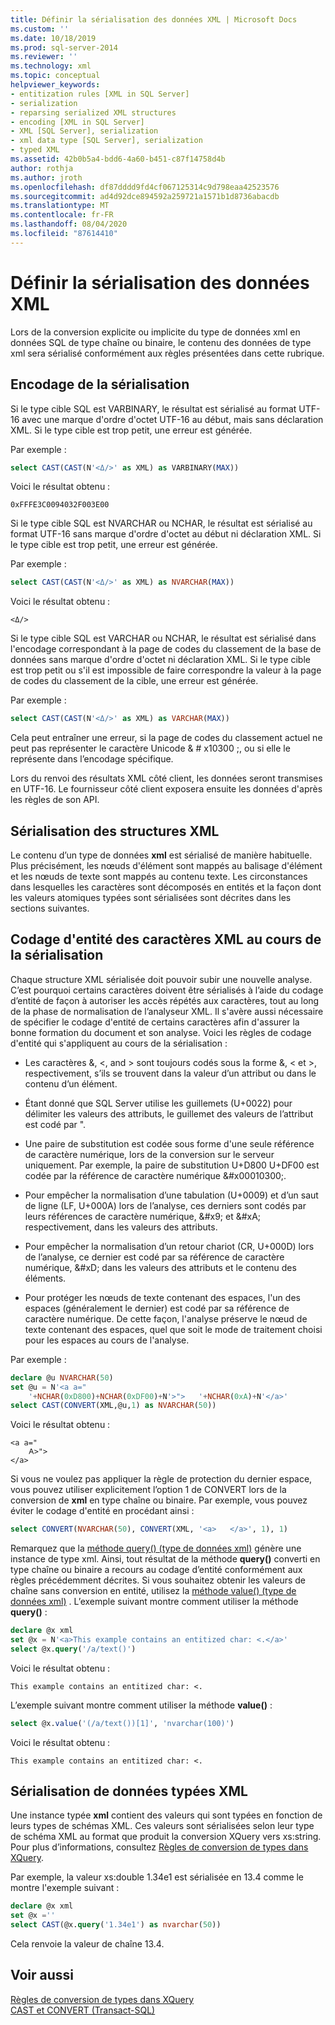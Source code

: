 ```yaml
---
title: Définir la sérialisation des données XML | Microsoft Docs
ms.custom: ''
ms.date: 10/18/2019
ms.prod: sql-server-2014
ms.reviewer: ''
ms.technology: xml
ms.topic: conceptual
helpviewer_keywords:
- entitization rules [XML in SQL Server]
- serialization
- reparsing serialized XML structures
- encoding [XML in SQL Server]
- XML [SQL Server], serialization
- xml data type [SQL Server], serialization
- typed XML
ms.assetid: 42b0b5a4-bdd6-4a60-b451-c87f14758d4b
author: rothja
ms.author: jroth
ms.openlocfilehash: df87dddd9fd4cf067125314c9d798eaa42523576
ms.sourcegitcommit: ad4d92dce894592a259721a1571b1d8736abacdb
ms.translationtype: MT
ms.contentlocale: fr-FR
ms.lasthandoff: 08/04/2020
ms.locfileid: "87614410"
---
```

# <a name="define-the-serialization-of-xml-data"></a>Définir la sérialisation des données XML
  Lors de la conversion explicite ou implicite du type de données xml en données SQL de type chaîne ou binaire, le contenu des données de type xml sera sérialisé conformément aux règles présentées dans cette rubrique.  
  
## <a name="serialization-encoding"></a>Encodage de la sérialisation  
 Si le type cible SQL est VARBINARY, le résultat est sérialisé au format UTF-16 avec une marque d'ordre d'octet UTF-16 au début, mais sans déclaration XML. Si le type cible est trop petit, une erreur est générée.  
  
 Par exemple :  
  
```sql
select CAST(CAST(N'<Δ/>' as XML) as VARBINARY(MAX))  
```  
  
 Voici le résultat obtenu :  
  
```  
0xFFFE3C0094032F003E00  
```  
  
 Si le type cible SQL est NVARCHAR ou NCHAR, le résultat est sérialisé au format UTF-16 sans marque d'ordre d'octet au début ni déclaration XML. Si le type cible est trop petit, une erreur est générée.  
  
 Par exemple :  
  
```sql
select CAST(CAST(N'<Δ/>' as XML) as NVARCHAR(MAX))  
```  
  
 Voici le résultat obtenu :  
  
```  
<Δ/>  
```  
  
 Si le type cible SQL est VARCHAR ou NCHAR, le résultat est sérialisé dans l'encodage correspondant à la page de codes du classement de la base de données sans marque d'ordre d'octet ni déclaration XML. Si le type cible est trop petit ou s'il est impossible de faire correspondre la valeur à la page de codes du classement de la cible, une erreur est générée.  
  
 Par exemple :  
  
```sql
select CAST(CAST(N'<Δ/>' as XML) as VARCHAR(MAX))  
```  
  
 Cela peut entraîner une erreur, si la page de codes du classement actuel ne peut pas représenter le caractère Unicode & # x10300 ;, ou si elle le représente dans l’encodage spécifique.  
  
 Lors du renvoi des résultats XML côté client, les données seront transmises en UTF-16. Le fournisseur côté client exposera ensuite les données d'après les règles de son API.  
  
## <a name="serialization-of-the-xml-structures"></a>Sérialisation des structures XML  
 Le contenu d’un type de données **xml** est sérialisé de manière habituelle. Plus précisément, les nœuds d'élément sont mappés au balisage d'élément et les nœuds de texte sont mappés au contenu texte. Les circonstances dans lesquelles les caractères sont décomposés en entités et la façon dont les valeurs atomiques typées sont sérialisées sont décrites dans les sections suivantes.  
  
## <a name="entitization-of-xml-characters-during-serialization"></a>Codage d'entité des caractères XML au cours de la sérialisation  
 Chaque structure XML sérialisée doit pouvoir subir une nouvelle analyse. C’est pourquoi certains caractères doivent être sérialisés à l’aide du codage d’entité de façon à autoriser les accès répétés aux caractères, tout au long de la phase de normalisation de l’analyseur XML. Il s'avère aussi nécessaire de spécifier le codage d'entité de certains caractères afin d'assurer la bonne formation du document et son analyse. Voici les règles de codage d'entité qui s'appliquent au cours de la sérialisation :  
  
-   Les caractères &, \<, and > sont toujours codés sous la forme &amp;, &lt; et &gt;, respectivement, s’ils se trouvent dans la valeur d’un attribut ou dans le contenu d’un élément.  
  
-   Étant donné que SQL Server utilise les guillemets (U+0022) pour délimiter les valeurs des attributs, le guillemet des valeurs de l’attribut est codé par &quot;.  
  
-   Une paire de substitution est codée sous forme d'une seule référence de caractère numérique, lors de la conversion sur le serveur uniquement. Par exemple, la paire de substitution U+D800 U+DF00 est codée par la référence de caractère numérique &\#x00010300;.  
  
-   Pour empêcher la normalisation d’une tabulation (U+0009) et d’un saut de ligne (LF, U+000A) lors de l’analyse, ces derniers sont codés par leurs références de caractère numérique, &\#x9; et &\#xA; respectivement, dans les valeurs des attributs.  
  
-   Pour empêcher la normalisation d’un retour chariot (CR, U+000D) lors de l’analyse, ce dernier est codé par sa référence de caractère numérique, &\#xD; dans les valeurs des attributs et le contenu des éléments.  
  
-   Pour protéger les nœuds de texte contenant des espaces, l'un des espaces (généralement le dernier) est codé par sa référence de caractère numérique. De cette façon, l'analyse préserve le nœud de texte contenant des espaces, quel que soit le mode de traitement choisi pour les espaces au cours de l'analyse.  
  
 Par exemple :  
  
```sql
declare @u NVARCHAR(50)  
set @u = N'<a a="  
    '+NCHAR(0xD800)+NCHAR(0xDF00)+N'>">   '+NCHAR(0xA)+N'</a>'  
select CAST(CONVERT(XML,@u,1) as NVARCHAR(50))  
```  
  
 Voici le résultat obtenu :  
  
```  
<a a="  
    𐌀>">     
</a>  
```  
  
 Si vous ne voulez pas appliquer la règle de protection du dernier espace, vous pouvez utiliser explicitement l’option 1 de CONVERT lors de la conversion de **xml** en type chaîne ou binaire. Par exemple, vous pouvez éviter le codage d'entité en procédant ainsi :  
  
```sql
select CONVERT(NVARCHAR(50), CONVERT(XML, '<a>   </a>', 1), 1)  
```  
  
 Remarquez que la [méthode query() (type de données xml)](/sql/t-sql/xml/query-method-xml-data-type) génère une instance de type xml. Ainsi, tout résultat de la méthode **query()** converti en type chaîne ou binaire a recours au codage d’entité conformément aux règles précédemment décrites. Si vous souhaitez obtenir les valeurs de chaîne sans conversion en entité, utilisez la [méthode value() (type de données xml)](/sql/t-sql/xml/value-method-xml-data-type) . L’exemple suivant montre comment utiliser la méthode **query()** :  
  
```sql
declare @x xml  
set @x = N'<a>This example contains an entitized char: <.</a>'  
select @x.query('/a/text()')  
```  
  
 Voici le résultat obtenu :  
  
```  
This example contains an entitized char: <.  
```  
  
 L’exemple suivant montre comment utiliser la méthode **value()** :  
  
```sql
select @x.value('(/a/text())[1]', 'nvarchar(100)')  
```  
  
 Voici le résultat obtenu :  
  
```  
This example contains an entitized char: <.  
```  
  
## <a name="serializing-a-typed-xml-data-type"></a>Sérialisation de données typées XML  
 Une instance typée **xml** contient des valeurs qui sont typées en fonction de leurs types de schémas XML. Ces valeurs sont sérialisées selon leur type de schéma XML au format que produit la conversion XQuery vers xs:string. Pour plus d’informations, consultez [Règles de conversion de types dans XQuery](/sql/xquery/type-casting-rules-in-xquery).  
  
 Par exemple, la valeur xs:double 1.34e1 est sérialisée en 13.4 comme le montre l'exemple suivant :  
  
```sql
declare @x xml  
set @x =''  
select CAST(@x.query('1.34e1') as nvarchar(50))  
```  
  
 Cela renvoie la valeur de chaîne 13.4.  
  
## <a name="see-also"></a>Voir aussi  
 [Règles de conversion de types dans XQuery](/sql/xquery/type-casting-rules-in-xquery)   
 [CAST et CONVERT &#40;Transact-SQL&#41;](/sql/t-sql/functions/cast-and-convert-transact-sql)  
  
  
